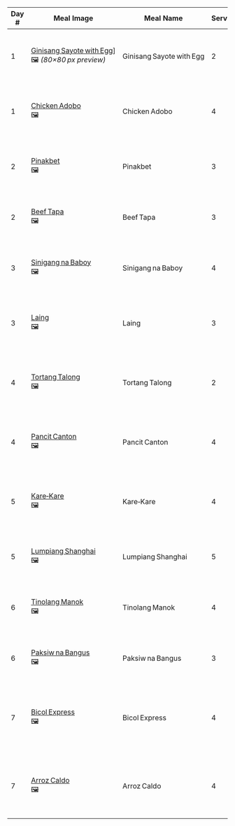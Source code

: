 | Day # | Meal Image | Meal Name | Servings | Ingredients | Prep Steps | Prep Time | Nutritional Info | Cost |
|-------|------------|-----------|----------|-------------|------------|-----------|------------------|------|
| 1 | [Ginisang Sayote with Egg](https://www.kawalingpinoy.com/chayote-and-egg-stir-fry/)]<br>🖼️ *(80×80 px preview)* | Ginisang Sayote with Egg | 2 | Chayote, eggs, garlic, onion, salt, oil | Sauté aromatics, add chayote, stir in eggs until set | 20 min | 220 kcal · 9 g P · 15 g C · 12 g F | ₱85 |
| 1 | [Chicken Adobo](https://thedomesticman.com/2018/09/25/chicken-adobo-filipino-stewed-chicken/)<br>🖼️ | Chicken Adobo | 4 | Chicken, soy sauce, vinegar, garlic, peppercorns, bay leaves | Marinate chicken, simmer with marinade until tender | 45 min | 410 kcal · 28 g P · 5 g C · 30 g F | ₱220 |
| 2 | [Pinakbet](https://www.kawalingpinoy.com/pinakbet/)<br>🖼️ | Pinakbet | 3 | Mixed vegetables, shrimp paste, garlic, onion, tomato | Sauté aromatics, add shrimp paste, toss vegetables until tender | 35 min | 250 kcal · 8 g P · 35 g C · 9 g F | ₱140 |
| 2 | [Beef Tapa](https://www.kawalingpinoy.com/filipino-beef-tapa/)<br>🖼️ | Beef Tapa | 3 | Beef sirloin, soy sauce, calamansi juice, garlic, sugar | Marinate beef, pan‑fry until browned | 30 min | 480 kcal · 35 g P · 6 g C · 34 g F | ₱260 |
| 3 | [Sinigang na Baboy](https://www.kawalingpinoy.com/sinigang-na-baboy/)<br>🖼️ | Sinigang na Baboy | 4 | Pork ribs, tamarind, water spinach, radish, eggplant | Boil pork, add souring agent & vegetables, simmer | 50 min | 350 kcal · 25 g P · 10 g C · 22 g F | ₱300 |
| 3 | [Laing](https://www.kawalingpinoy.com/laing/)<br>🖼️ | Laing | 3 | Dried taro leaves, coconut milk, chilies, shrimp paste | Simmer coconut milk & spices, add taro leaves until tender | 40 min | 300 kcal · 7 g P · 18 g C · 24 g F | ₱190 |
| 4 | [Tortang Talong](https://www.kawalingpinoy.com/tortang-talong/)<br>🖼️ | Tortang Talong | 2 | Eggplant, eggs, oil, salt, pepper | Roast eggplant, peel, flatten, dip in egg, fry until golden | 25 min | 280 kcal · 12 g P · 10 g C · 20 g F | ₱85 |
| 4 | [Pancit Canton](https://pickledplum.com/pancit-canton/)<br>🖼️ | Pancit Canton | 4 | Egg noodles, chicken, shrimp, cabbage, carrots, soy sauce | Sauté meat & veg, toss noodles with sauce | 30 min | 420 kcal · 20 g P · 55 g C · 14 g F | ₱240 |
| 5 | [Kare‑Kare](https://www.kawalingpinoy.com/kare-kare/)<br>🖼️ | Kare‑Kare | 4 | Oxtail, peanut sauce, eggplant, string beans, banana blossom | Boil meat until tender, add vegetables & peanut sauce | 1 hr 10 min | 550 kcal · 32 g P · 28 g C · 34 g F | ₱380 |
| 5 | [Lumpiang Shanghai](https://www.simplyrecipes.com/lumpia-shanghai-recipe-7552562)<br>🖼️ | Lumpiang Shanghai | 5 | Ground pork, carrots, onion, garlic, spring roll wrappers | Mix filling, wrap, deep‑fry until golden | 50 min | 390 kcal · 16 g P · 25 g C · 26 g F | ₱210 |
| 6 | [Tinolang Manok](https://www.kawalingpinoy.com/tinolang-manok/)<br>🖼️ | Tinolang Manok | 4 | Chicken, green papaya, chili leaves, ginger, fish sauce | Sauté ginger, add chicken, pour broth, simmer with veg | 45 min | 280 kcal · 25 g P · 8 g C · 16 g F | ₱230 |
| 6 | [Paksiw na Bangus](https://www.kawalingpinoy.com/paksiw-na-bangus/)<br>🖼️ | Paksiw na Bangus | 3 | Milkfish, vinegar, garlic, ginger, peppercorns | Simmer all ingredients until fish is tender | 35 min | 240 kcal · 27 g P · 3 g C · 12 g F | ₱160 |
| 7 | [Bicol Express](https://www.kawalingpinoy.com/bicol-express/)<br>🖼️ | Bicol Express | 4 | Pork belly, coconut milk, shrimp paste, chili peppers | Sauté pork, add coconut milk & shrimp paste, simmer with chili | 40 min | 520 kcal · 27 g P · 10 g C · 44 g F | ₱310 |
| 7 | [Arroz Caldo](https://www.kawalingpinoy.com/arroz-caldo/)<br>🖼️ | Arroz Caldo | 4 | Glutinous rice, chicken, ginger, garlic, safflower | Sauté aromatics, add chicken & rice, pour broth, simmer | 50 min | 330 kcal · 18 g P · 45 g C · 8 g F | ₱150 |
